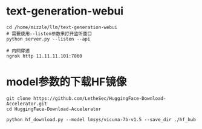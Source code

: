 # text-generation-webui
```
cd /home/mizzle/llm/text-generation-webui
# 需要使用--listen参数来打开监听窗口
python server.py --listen --api 

# 内网穿透
ngrok http 11.11.11.101:7860
```

# model参数的下载HF镜像
```
git clone https://github.com/LetheSec/HuggingFace-Download-Accelerator.git
cd HuggingFace-Download-Accelerator

python hf_download.py --model lmsys/vicuna-7b-v1.5 --save_dir ./hf_hub
```
```
```
<!--stackedit_data:
eyJoaXN0b3J5IjpbMTY5MjQ1OTIyOCwtOTI0MzEzNTEsLTY0OT
A2NjQyMF19
-->
